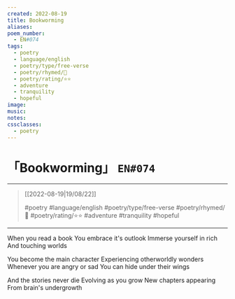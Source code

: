 ```yaml
---
created: 2022-08-19
title: Bookworming
aliases:
poem_number:
  - EN#074
tags:
  - poetry
  - language/english
  - poetry/type/free-verse
  - poetry/rhymed/🔴
  - poetry/rating/⭐⭐
  - adventure
  - tranquility
  - hopeful
image:
music:
notes:
cssclasses:
  - poetry
---
```

# 「Bookworming」 `EN#074`

---

> [[2022-08-19|19/08/22]]
> 
> #poetry 
> #language/english 
> #poetry/type/free-verse 
> #poetry/rhymed/🔴 
> #poetry/rating/⭐⭐ 
> #adventure #tranquility #hopeful 

---

When you read a book
You embrace it's outlook
Immerse yourself in rich
And touching worlds

You become the main character
Experiencing otherworldly wonders
Whenever you are angry or sad
You can hide under their wings 

And the stories never die
Evolving as you grow
New chapters appearing
From brain's undergrowth 